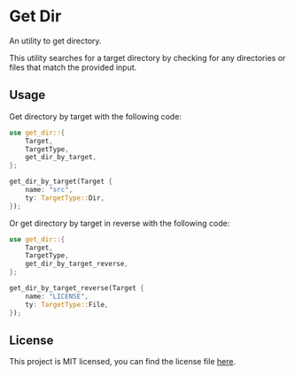 # Get Dir

An utility to get directory.

This utility searches for a target directory by checking for any directories or files that match the provided input.

## Usage

Get directory by target with the following code:

```rust
use get_dir::{
    Target,
    TargetType,
    get_dir_by_target,
};

get_dir_by_target(Target { 
    name: "src", 
    ty: TargetType::Dir,
});
```

Or get directory by target in reverse with the following code:

```rust
use get_dir::{
    Target,
    TargetType,
    get_dir_by_target_reverse,
};

get_dir_by_target_reverse(Target {
    name: "LICENSE",
    ty: TargetType::File,
});
```

## License

This project is MIT licensed, you can find the license file [here](https://github.com/alpheustangs/get_dir.rs/blob/main/LICENSE).
